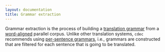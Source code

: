 ```yaml
---
layout: documentation
title: Grammar extraction
---
```

Grammar extraction is the process of building a [translation grammar](scfgs.html) from a [word-aligned](alignment.html) parallel corpus. Unlike other translation systems, `cdec` recommends using [per-sentence grammars](psgs.html), i.e., grammars are constructed that are filtered for each sentence that is going to be translated.

